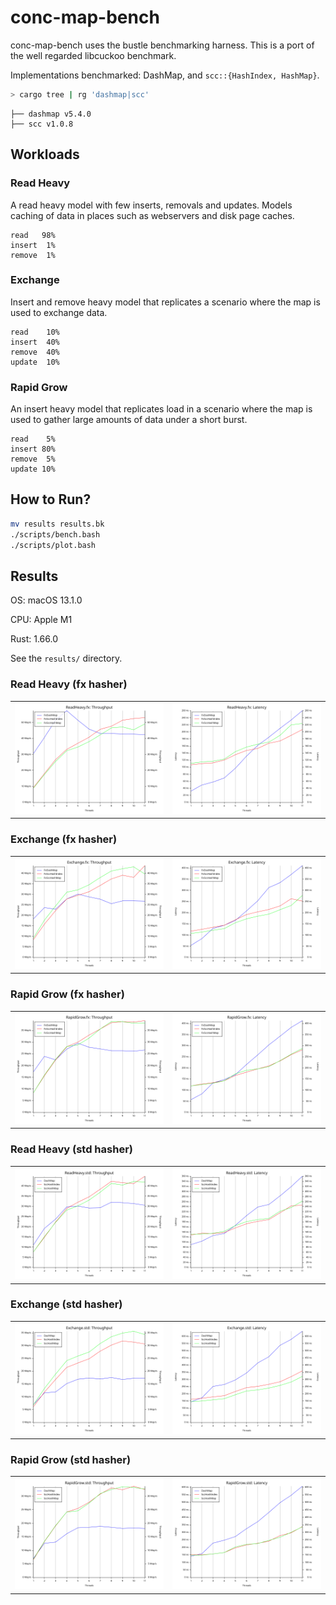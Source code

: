 # conc-map-bench

conc-map-bench uses the bustle benchmarking harness. This is a port of the well regarded libcuckoo benchmark.

Implementations benchmarked: DashMap, and `scc::{HashIndex, HashMap}`.

```sh
> cargo tree | rg 'dashmap|scc'
```
```
├── dashmap v5.4.0
├── scc v1.0.8
```

## Workloads

### Read Heavy

A read heavy model with few inserts, removals and updates. Models caching of data in places such as webservers and disk page caches.
```
read   98%
insert  1%
remove  1%
```

### Exchange

Insert and remove heavy model that replicates a scenario where the map is used to exchange data.
```
read    10%
insert  40%
remove  40%
update  10%
```

### Rapid Grow

An insert heavy model that replicates load in a scenario where the map is used to gather large amounts of data under a short burst.
```
read    5%
insert 80%
remove  5%
update 10%
```

## How to Run?

```sh
mv results results.bk
./scripts/bench.bash
./scripts/plot.bash
```

## Results

OS: macOS 13.1.0

CPU: Apple M1

Rust: 1.66.0

See the `results/` directory.

### Read Heavy (fx hasher)
| | |
:-------------------------:|:-------------------------:
![](results/ReadHeavy.fx.throughput.svg) | ![](results/ReadHeavy.fx.latency.svg)

### Exchange (fx hasher)
| | |
:-------------------------:|:-------------------------:
![](results/Exchange.fx.throughput.svg) | ![](results/Exchange.fx.latency.svg)

### Rapid Grow (fx hasher)
| | |
:-------------------------:|:-------------------------:
![](results/RapidGrow.fx.throughput.svg) | ![](results/RapidGrow.fx.latency.svg)

### Read Heavy (std hasher)
| | |
:-------------------------:|:-------------------------:
![](results/ReadHeavy.std.throughput.svg) | ![](results/ReadHeavy.std.latency.svg)

### Exchange (std hasher)
| | |
:-------------------------:|:-------------------------:
![](results/Exchange.std.throughput.svg) | ![](results/Exchange.std.latency.svg)

### Rapid Grow (std hasher)
| | |
:-------------------------:|:-------------------------:
![](results/RapidGrow.std.throughput.svg) | ![](results/RapidGrow.std.latency.svg)
